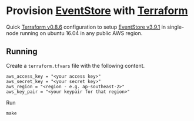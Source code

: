# Provision [EventStore](https://geteventstore.com) with [Terraform](https://www.terraform.io/)

Quick [Terraform v0.8.6](https://www.terraform.io/) configuration to setup [EventStore v3.9.1](https://geteventstore.com) in single-node running on ubuntu 16.04 in any public AWS region.

## Running 

Create a ```terraform.tfvars``` file with the following content.

```
aws_access_key = "<your access key>"
aws_secret_key = "<your secret key>"
aws_region = "<region - e.g. ap-southeast-2>"
aws_key_pair = "<your keypair for that region>"
```


Run 

```
make
```
